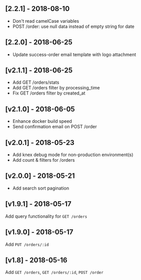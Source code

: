## [2.2.1] - 2018-08-10
- Don't read camelCase variables
- POST /order: use null data instead of empty string for date

## [2.2.0] - 2018-06-25
- Update success-order email template with logo attachment

## [v2.1.1] - 2018-06-25
- Add GET /orders/stats
- Add GET /orders filter by processing_time
- Fix GET /orders filter by created_at

## [v2.1.0] - 2018-06-05
- Enhance docker build speed
- Send confirmation email on POST /order

## [v2.0.1] - 2018-05-23
- Add knex debug mode for non-production environment(s)
- Add count & filters for /orders

## [v2.0.0] - 2018-05-21
- Add search sort pagination

## [v1.9.1] - 2018-05-17
Add query functionality for `GET /orders`

## [v1.9.0] - 2018-05-17
Add `PUT /orders/:id`

## [v1.8] - 2018-05-16
Add `GET /orders`, `GET /orders/:id`, `POST /order`